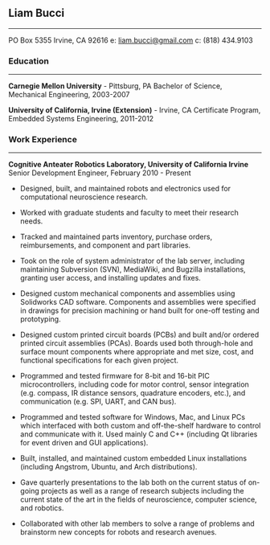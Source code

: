 ## Liam Bucci

---

PO Box 5355
Irvine, CA 92616
e: liam.bucci@gmail.com
c: (818) 434.9103

### Education

---

**Carnegie Mellon University** - Pittsburg, PA
Bachelor of Science, Mechanical Engineering, 2003-2007

**University of California, Irvine (Extension)** - Irvine, CA
Certificate Program, Embedded Systems Engineering, 2011-2012

### Work Experience

---

**Cognitive Anteater Robotics Laboratory, University of California Irvine**
Senior Development Engineer, February 2010 - Present

* Designed, built, and maintained robots and electronics used for computational neuroscience research.

* Worked with graduate students and faculty to meet their research needs.

* Tracked and maintained parts inventory, purchase orders, reimbursements, and component and part libraries.

* Took on the role of system administrator of the lab server, including maintaining Subversion (SVN), MediaWiki, and Bugzilla installations, granting user access, and installing updates and fixes.

* Designed custom mechanical components and assemblies using Solidworks CAD software. Components and assemblies were specified in drawings for precision machining or hand built for one-off testing and prototyping.

* Designed custom printed circuit boards (PCBs) and built and/or ordered printed circuit assemblies (PCAs). Boards used both through-hole and surface mount components where appropriate and met size, cost, and functional specifications for each given project.

* Programmed and tested firmware for 8-bit and 16-bit PIC microcontrollers, including code for motor control, sensor integration (e.g. compass, IR distance sensors, quadrature encoders, etc.), and communication (e.g. SPI, UART, and CAN bus). 

* Programmed and tested software for Windows, Mac, and Linux PCs which interfaced with both custom and off-the-shelf hardware to control and communicate with it. Used mainly C and C++ (including Qt libraries for event driven and GUI applications).

* Built, installed, and maintained custom embedded Linux installations (including Angstrom, Ubuntu, and Arch distributions).

* Gave quarterly presentations to the lab both on the current status of on-going projects as well as a range of research subjects including the current state of the art in the fields of neuroscience, computer science, and robotics.

* Collaborated with other lab members to solve a range of problems and brainstorm new concepts for robots and research avenues.
